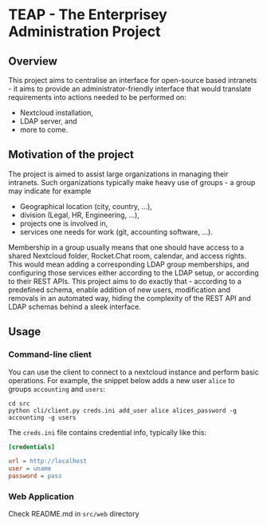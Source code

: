 # TEAP - The Enterprisey Administration Project


## Overview

This project aims to centralise an interface for open-source based intranets - it aims to provide an administrator-friendly interface that would translate requirements into actions needed to be performed on:

- Nextcloud installation,
- LDAP server, and
- more to come.


## Motivation of the project

The project is aimed to assist large organizations in managing their intranets.
Such organizations typically make heavy use of groups - a group may indicate for example

* Geographical location (city, country, ...),
* division (Legal, HR, Engineering, ...),
* projects one is involved in,
* services one needs for work (git, accounting software, ...).

Membership in a group usually means that one should have access to a shared Nextcloud folder, Rocket.Chat room, calendar, and access rights.
This would mean adding a corresponding LDAP group memberships, and configuring those services either according to the LDAP setup, or according to their REST APIs.
This project aims to do exactly that - according to a predefined schema, enable addition of new users, modification and removals in an automated way, hiding the complexity of the REST API and LDAP schemas behind a sleek interface.


## Usage

### Command-line client

You can use the client to connect to a nextcloud instance and perform basic operations.
For example, the snippet below adds a new user `alice` to groups `accounting` and `users`:

```
cd src
python cli/client.py creds.ini add_user alice alices_password -g accounting -g users
```

The `creds.ini` file contains credential info, typically like this:

```ini
[credentials]

url = http://localhost
user = uname
password = pass
```

### Web Application

Check README.md in `src/web` directory
